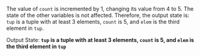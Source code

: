 The value of `count` is incremented by 1, changing its value from 4 to 5. The state of the other variables is not affected. Therefore, the output state is: `tup` is a tuple with at least 3 elements, `count` is 5, and `elem` is the third element in `tup`.

Output State: **`tup` is a tuple with at least 3 elements, `count` is 5, and `elem` is the third element in `tup`**